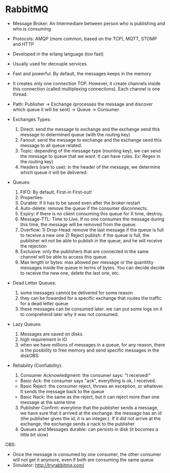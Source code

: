 # RabbitMQ
- Message Broker: An Intermediare between person who is publishing and who is consuming
- Protocols: AMQP (more common, based on the TCP), MQTT, STOMP and HTTP
- Developed in the erlang language (too fast)
- Usually used for decouple services
- Fast and powerful. By default, the messages keeps in the memory
- It creates only one connection TCP. However, it create channels inside this connection (called multiplexing connections). Each channel is one thread. 
- Path: Publisher -> Exchange (processes the message and discover which queue it will be sent) -> Queue -> Consumer

- Exchanges Types:
  1) Direct: send the message to exchange and the exchange send this message to determined queue (with the routing key)
  2) Fanout: send the message to exchange and the exchange send this message to all queue related.
  3) Topic: depending of the message type (rounting key), we can send the message to queue that we want. It can have rules. Ex: Regex in the routing key)
  4) Headers (rare to use): in the header of the message, we determine which queue it will be delivered.

- Queues:
  1) FIFO: By default, First-in First-out!
  2) Properties: 
    1) Durable: if it has to be saved even after the broker restart
    2) Auto-delete: remove the queue if the consumer disconnects.
    3) Expiry: if there is no client consuming this queue for X time, destroy.
    4) Message-TTL: Time to Live. If no one consumes the message during this time, the message will be removed from the queue.
    5) Overflow: 
      1) Drop-Head: remove the last message if the queue is full to receive a new one
      2) Reject publish: if the queue is full, the publisher wil not be able to publish in the queue, and he will receive the rejection
    6) Exclusive: only the publishers that are connected in the same channel will be able to access this queue.
    7) Max length or bytes: max allowed per message or the quantitity messages inside the queue in terms of bytes. You can decide decide to receive the new one, delete the last one, etc.
    
- Dead Letter Queues:
  1) some messages cannot be delivered for some reason
  2) they can be fowarded for a specific exchange that routes the traffic for a dead letter queue
  3) these messages can be consumed later. we can put some logs on it to comprehend later why it was not consumed. 

- Lazy Queues:
  1) Messages are saved on disks.
  2) high requirement in IO
  3) when we have millions of messages in a queue, for any reason, there is the posibility to free memory and send specific messages in the diskOBS:
  
- Reliability (Confiability):
  1) Consumer Acknowledgment: the consumer says: "I received!"
    - Basic Ack: the consumer says "ack", everything is ok, I received.
    - Basic Reject: the consumer reject, throws an exception, or whatever. It sends the message back to the queue
    - Basic Nack: the same as the reject, but it can reject more than one message at the same time
  3) Publisher Confirm: everytime that the publisher sends a message, we have sure that it arrived at the exchange. the message has an id (the publisher gives the id, it is an integer.). If it did not arrive at the exchange, the exchange sends a nack to the publisher
  4) Queues and Messages durable: can persists in disk (it bocomes a little bit slow)

OBS:
- Once the message is consumed by one consumer, the other consumer will not get it anymore, even if both are consuming the same queue
- Simulator: http://tryrabbitmq.com/
